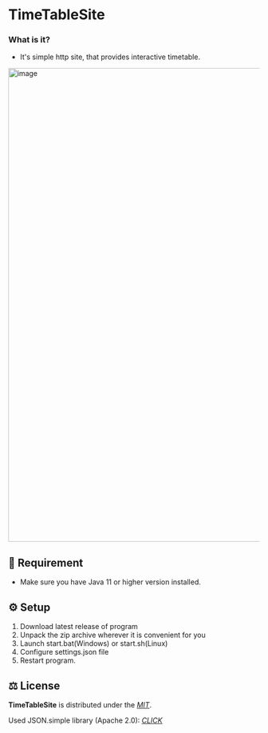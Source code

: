# TimeTableSite

### What is it?
* It's simple http site, that provides interactive timetable.
<img width="948" alt="image" src="https://github.com/Electronprod/RemoteControl_Server/assets/80621922/f90f120b-6263-427b-9cdd-1b9f58695c17">

## 📙 Requirement
* Make sure you have Java 11 or higher version installed.

## ⚙️ Setup
1. Download latest release of program
2. Unpack the zip archive wherever it is convenient for you
3. Launch start.bat(Windows) or start.sh(Linux)
4. Configure settings.json file
5. Restart program.

## ⚖️ License
**TimeTableSite** is distributed under the *[MIT](https://opensource.org/licenses/MIT)*.

Used JSON.simple library (Apache 2.0): *[CLICK](https://github.com/fangyidong/json-simple?tab=Apache-2.0-1-ov-file)*
